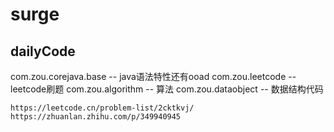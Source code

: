# surge

## dailyCode


com.zou.corejava.base   -- java语法特性还有ooad
com.zou.leetcode     -- leetcode刷题
com.zou.algorithm    -- 算法
com.zou.dataobject   -- 数据结构代码

```
https://leetcode.cn/problem-list/2cktkvj/
https://zhuanlan.zhihu.com/p/349940945
```
